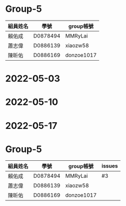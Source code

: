 # Group-5
|  組員姓名 | 學號 | group帳號     |
| -------- | ---- | ------------- |
|  賴佑成   | D0878494 | MMRyLai  |
|  蕭志偉   | D0886139 | xiaozw58  |
|  陳昕佑   | D0886169 | donzoe1017  |
# 2022-05-03
# 2022-05-10
# 2022-05-17
# Group-5
|  組員姓名 | 學號 | group帳號     | issues|
| -------- | ---- | ------------- | ------|
|  賴佑成   | D0878494 | MMRyLai  | #3  |
|  蕭志偉   | D0886139 | xiaozw58  |
|  陳昕佑   | D0886169 | donzoe1017  |

